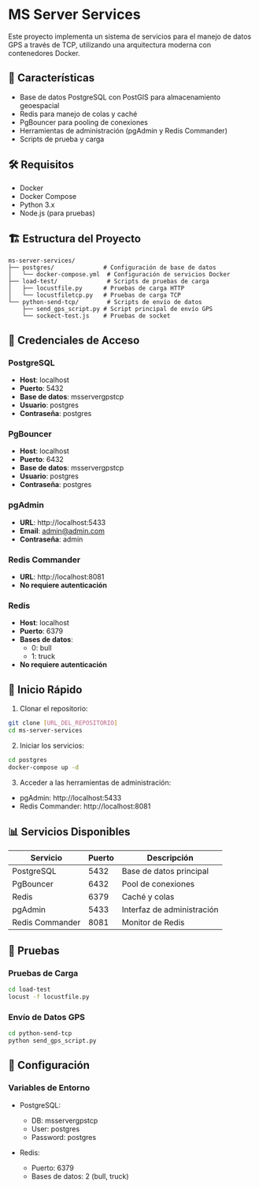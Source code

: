 # MS Server Services

Este proyecto implementa un sistema de servicios para el manejo de datos GPS a través de TCP, utilizando una arquitectura moderna con contenedores Docker.

## 🚀 Características

- Base de datos PostgreSQL con PostGIS para almacenamiento geoespacial
- Redis para manejo de colas y caché
- PgBouncer para pooling de conexiones
- Herramientas de administración (pgAdmin y Redis Commander)
- Scripts de prueba y carga

## 🛠️ Requisitos

- Docker
- Docker Compose
- Python 3.x
- Node.js (para pruebas)

## 🏗️ Estructura del Proyecto

```
ms-server-services/
├── postgres/              # Configuración de base de datos
│   └── docker-compose.yml  # Configuración de servicios Docker
├── load-test/              # Scripts de pruebas de carga
│   ├── locustfile.py      # Pruebas de carga HTTP
│   └── locustfiletcp.py   # Pruebas de carga TCP
└── python-send-tcp/        # Scripts de envío de datos
    ├── send_gps_script.py # Script principal de envío GPS
    └── sockect-test.js    # Pruebas de socket
```

## 🔑 Credenciales de Acceso

### PostgreSQL
- **Host**: localhost
- **Puerto**: 5432
- **Base de datos**: msservergpstcp
- **Usuario**: postgres
- **Contraseña**: postgres

### PgBouncer
- **Host**: localhost
- **Puerto**: 6432
- **Base de datos**: msservergpstcp
- **Usuario**: postgres
- **Contraseña**: postgres

### pgAdmin
- **URL**: http://localhost:5433
- **Email**: admin@admin.com
- **Contraseña**: admin

### Redis Commander
- **URL**: http://localhost:8081
- **No requiere autenticación**

### Redis
- **Host**: localhost
- **Puerto**: 6379
- **Bases de datos**:
  - 0: bull
  - 1: truck
- **No requiere autenticación**

## 🚀 Inicio Rápido

1. Clonar el repositorio:
```bash
git clone [URL_DEL_REPOSITORIO]
cd ms-server-services
```

2. Iniciar los servicios:
```bash
cd postgres
docker-compose up -d
```

3. Acceder a las herramientas de administración:
- pgAdmin: http://localhost:5433
- Redis Commander: http://localhost:8081

## 📊 Servicios Disponibles

| Servicio | Puerto | Descripción |
|----------|--------|-------------|
| PostgreSQL | 5432 | Base de datos principal |
| PgBouncer | 6432 | Pool de conexiones |
| Redis | 6379 | Caché y colas |
| pgAdmin | 5433 | Interfaz de administración |
| Redis Commander | 8081 | Monitor de Redis |

## 🧪 Pruebas

### Pruebas de Carga
```bash
cd load-test
locust -f locustfile.py
```

### Envío de Datos GPS
```bash
cd python-send-tcp
python send_gps_script.py
```

## 🔧 Configuración

### Variables de Entorno
- PostgreSQL:
  - DB: msservergpstcp
  - User: postgres
  - Password: postgres

- Redis:
  - Puerto: 6379
  - Bases de datos: 2 (bull, truck)

